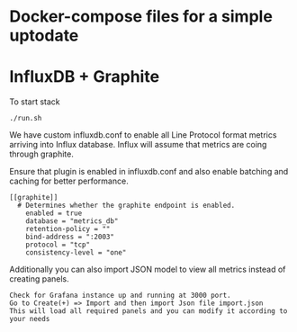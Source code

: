# Docker-compose files for a simple uptodate
# InfluxDB + Graphite

To start stack
```
./run.sh 
```

We have custom influxdb.conf to enable all Line Protocol format metrics arriving into Influx database. Influx will assume that metrics are coing through graphite.

Ensure that plugin is enabled in influxdb.conf and also enable batching and caching for better performance.

```
[[graphite]]
  # Determines whether the graphite endpoint is enabled.
    enabled = true
    database = "metrics_db"
    retention-policy = ""
    bind-address = ":2003"
    protocol = "tcp"
    consistency-level = "one"
```

Additionally you can also import JSON model to view all metrics instead of creating panels.
```
Check for Grafana instance up and running at 3000 port.
Go to Create(+) => Import and then import Json file import.json
This will load all required panels and you can modify it according to your needs
```

